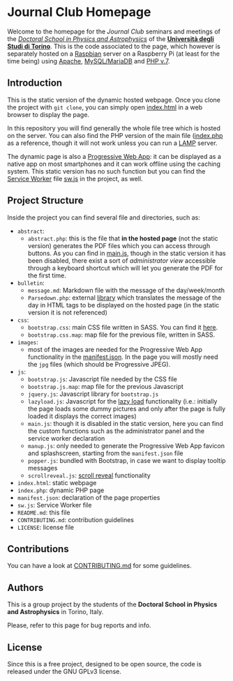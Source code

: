 # Journal Club Homepage

Welcome to the homepage for the _Journal Club_ seminars and meetings of the [_Doctoral School in Physics and Astrophysics_](http://dottorato.ph.unito.it/) of the [**Universit&agrave; degli Studi di Torino**](https://www.unito.it/). This is the code associated to the page, which however is separately hosted on a [Raspbian](https://www.raspberrypi.org/downloads/raspbian/) server on a Raspberry Pi (at least for the time being) using [Apache](https://httpd.apache.org/), [MySQL/MariaDB](https://mariadb.org/) and [PHP v.7](http://www.php.net/).

## Introduction

This is the static version of the dynamic hosted webpage. Once you clone the project with `git clone`, you can simply open [index.html](https://gitlab.com/phd-torino-physics/jc-homepage/blob/master/index.html) in a web browser to display the page.

In this repository you will find generally the whole file tree which is hosted on the server. You can also find the PHP version of the main file ([index.php](https://gitlab.com/phd-torino-physics/jc-homepage/blob/master/index.php) as a reference, though it will not work unless you can run a [LAMP](https://en.wikipedia.org/wiki/LAMP_(software_bundle)) server.

The dynamic page is also a [Progressive Web App](https://developers.google.com/web/progressive-web-apps/): it can be displayed as a native app on most smartphones and it can work offline using the caching system. This static version has no such function but you can find the [Service Worker](https://developers.google.com/web/fundamentals/primers/service-workers/) file [sw.js](https://gitlab.com/phd-torino-physics/jc-homepage/blob/master/sw.js) in the project, as well.

## Project Structure

Inside the project you can find several file and directories, such as:

- `abstract`:
  - `abstract.php`: this is the file that **in the hosted page** (not the static version) generates the PDF files which you can access through buttons. As you can find in [main.js](https://gitlab.com/phd-torino-physics/jc-homepage/blob/master/js/main.js), though in the static version it has been disabled, there exist a sort of _administrator view_ accessible through a keyboard shortcut which will let you generate the PDF for the first time.
- `bulletin`:
  - `message.md`: Markdown file with the message of the day/week/month
  - `Parsedown.php`: external [library](http://parsedown.org/) which translates the message of the day in HTML tags to be displayed on the hosted page (in the static version it is not referenced)
- `css`:
  - `bootstrap.css`: main CSS file written in SASS. You can find it [here](https://getbootstrap.com/).
  - `bootstrap.css.map`: map file for the previous file, written in SASS.
- `images`:
  - most of the images are needed for the Progressive Web App functionality in the [manifest.json](https://developers.google.com/web/fundamentals/web-app-manifest/). In the page you will mostly need the `jpg` files (which should be Progressive JPEG).
- `js`:
  - `bootstrap.js`: Javascript file needed by the CSS file
  - `bootstrap.js.map`: map file for the previous Javascript
  - `jquery.js`: Javascript library for `bootstrap.js`
  - `lazyload.js`: Javascript for the [lazy load](https://appelsiini.net/projects/lazyload/) functionality (i.e.: initially the page loads some dummy pictures and only after the page is fully loaded it displays the correct images)
  - `main.js`: though it is disabled in the static version, here you can find the custom functions such as the administrator panel and the service worker declaration
  - `manup.js`: only needed to generate the Progressive Web App favicon and splashscreen, starting from the `manifest.json` file
  - `popper.js`: bundled with Bootstrap, in case we want to display tooltip messages
  - `scrollreveal.js`: [scroll reveal](https://scrollrevealjs.org/) functionality
- `index.html`: static webpage
- `index.php`: dynamic PHP page
- `manifest.json`: declaration of the page properties
- `sw.js`: Service Worker file
- `README.md`: this file
- `CONTRIBUTING.md`: contribution guidelines
- `LICENSE`: license file

## Contributions

You can have a look at [CONTRIBUTING.md](https://gitlab.com/phd-torino-physics/jc-homepage/blob/master/CONTRIBUTING.md) for some guidelines.

## Authors

This is a group project by the students of the **Doctoral School in Physics and Astrophysics** in Torino, Italy.

Please, refer to this page for bug reports and info.

## License

Since this is a free project, designed to be open source, the code is released
under the GNU GPLv3 license.
